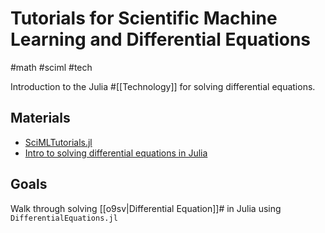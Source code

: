 # Tutorials for Scientific Machine Learning and Differential Equations

#math
#sciml
#tech

Introduction to the Julia #[[Technology]] for solving differential equations.

## Materials

- [SciMLTutorials.jl](https://github.com/SciML/SciMLTutorials.jl)
- [Intro to solving differential equations in Julia](https://www.youtube.com/watch?v=KPEqYtEd-zY)

## Goals

Walk through solving [[o9sv|Differential Equation]]# in Julia using `DifferentialEquations.jl`
